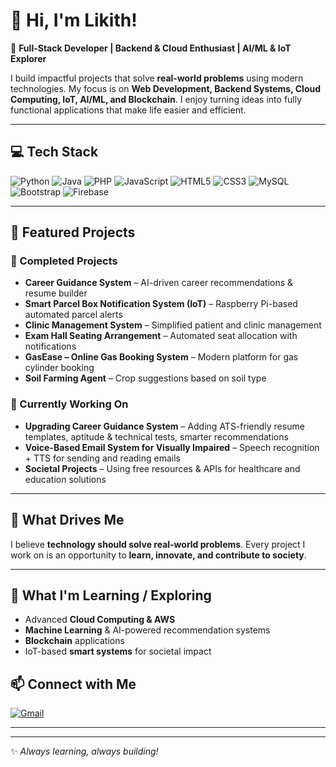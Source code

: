 # 👋 Hi, I'm Likith!  

🌟 **Full-Stack Developer | Backend & Cloud Enthusiast | AI/ML & IoT Explorer**  

I build impactful projects that solve **real-world problems** using modern technologies. My focus is on **Web Development, Backend Systems, Cloud Computing, IoT, AI/ML, and Blockchain**. I enjoy turning ideas into fully functional applications that make life easier and efficient.  

---

## 💻 Tech Stack

![Python](https://img.shields.io/badge/-Python-333333?style=flat&logo=python) 
![Java](https://img.shields.io/badge/-Java-333333?style=flat&logo=java) 
![PHP](https://img.shields.io/badge/-PHP-333333?style=flat&logo=php) 
![JavaScript](https://img.shields.io/badge/-JavaScript-333333?style=flat&logo=javascript) 
![HTML5](https://img.shields.io/badge/-HTML5-333333?style=flat&logo=html5) 
![CSS3](https://img.shields.io/badge/-CSS3-333333?style=flat&logo=css3) 
![MySQL](https://img.shields.io/badge/-MySQL-333333?style=flat&logo=mysql) 
![Bootstrap](https://img.shields.io/badge/-Bootstrap-333333?style=flat&logo=bootstrap) 
![Firebase](https://img.shields.io/badge/-Firebase-333333?style=flat&logo=firebase) 

---

## 🚀 Featured Projects

### 🔹 Completed Projects
- **Career Guidance System** – AI-driven career recommendations & resume builder  
- **Smart Parcel Box Notification System (IoT)** – Raspberry Pi-based automated parcel alerts  
- **Clinic Management System** – Simplified patient and clinic management  
- **Exam Hall Seating Arrangement** – Automated seat allocation with notifications  
- **GasEase – Online Gas Booking System** – Modern platform for gas cylinder booking  
- **Soil Farming Agent** – Crop suggestions based on soil type  

### 🔹 Currently Working On
- **Upgrading Career Guidance System** – Adding ATS-friendly resume templates, aptitude & technical tests, smarter recommendations  
- **Voice-Based Email System for Visually Impaired** – Speech recognition + TTS for sending and reading emails  
- **Societal Projects** – Using free resources & APIs for healthcare and education solutions  

---

## 🌱 What Drives Me
I believe **technology should solve real-world problems**. Every project I work on is an opportunity to **learn, innovate, and contribute to society**.  

---
## 🌱 What I'm Learning / Exploring
- Advanced **Cloud Computing & AWS**  
- **Machine Learning** & AI-powered recommendation systems  
- **Blockchain** applications  
- IoT-based **smart systems** for societal impact 

## 📫 Connect with Me

[![Gmail](https://img.shields.io/badge/-Email-D14836?style=flat&logo=gmail)](mailto:likith.mallesh.14@gmail.com)  

---



---
✨ *Always learning, always building!*
